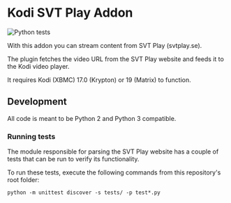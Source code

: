 # Kodi SVT Play Addon
![Python tests](https://github.com/nilzen/xbmc-svtplay/workflows/Python%20package/badge.svg?branch=krypton)

With this addon you can stream content from SVT Play (svtplay.se).

The plugin fetches the video URL from the SVT Play website and feeds it to the Kodi video player.

It requires Kodi (XBMC) 17.0 (Krypton) or 19 (Matrix) to function.

## Development

All code is meant to be Python 2 and Python 3 compatible.

### Running tests
The module responsible for parsing the SVT Play website has a couple of tests that can be run to verify its functionality.

To run these tests, execute the following commands from this repository's root folder:
```
python -m unittest discover -s tests/ -p test*.py
```
